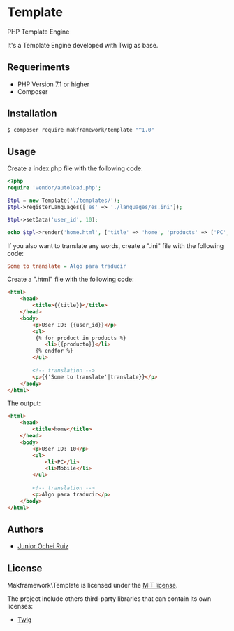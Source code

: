 # Template
PHP Template Engine

It's a Template Engine developed with Twig as base.

## Requeriments

- PHP Version 7.1 or higher
- Composer

## Installation

```bash
$ composer require makframework/template "^1.0"
```

## Usage

Create a index.php file with the following code:

```php
<?php 
require 'vendor/autoload.php';

$tpl = new Template('./templates/');
$tpl->registerLanguages(['es' => './languages/es.ini']);

$tpl->setData('user_id', 10);

echo $tpl->render('home.html', ['title' => 'home', 'products' => ['PC','Mobile']]);

```

If you also want to translate any words, create a ".ini" file with the following code:

```ini
Some to translate = Algo para traducir
```

Create  a ".html" file with the following code:

```html
<html>
    <head>
        <title>{{title}}</title>
    </head>
    <body>
        <p>User ID: {{user_id}}</p>
        <ul>
         {% for product in products %}
            <li>{{producto}}</li>
         {% endfor %}
        </ul>
        
        <!-- translation -->
        <p>{{'Some to translate'|translate}}</p>
    </body>
</html>
```

The output:

```html
<html>
    <head>
        <title>home</title>
    </head>
    <body>
        <p>User ID: 10</p>
        <ul>
            <li>PC</li>
            <li>Mobile</li>
        </ul>
        
        <!-- translation -->
        <p>Algo para traducir</p>
    </body>
</html>
```

## Authors

- [Junior Ochei Ruiz](https://github.com/JuniorOcheiRuiz)

## License

Makframework\Template is licensed under the [MIT license](LICENSE.md).

The project include others third-party libraries that can contain its own licenses:
- [Twig](https://github.com/twigphp/Twig)